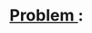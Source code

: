 # [Problem <num>](<url>): <title>

**NOTE: Spoilers below!**

---

**Idea:**
<Idea>

## Solution (<tool>)

if 10 is a primitive root mod p, then cycle is p-1. start at 997 and check.

resources:

http://en.wikipedia.org/wiki/Repeating_decimal
http://primes.utm.edu/lists/small/1000.txt
http://dbfin.com/2012/04/primitive-roots-modulo-the-first-1000-numbers/

--

The solution runs in <time> and returns the answer <answer>.


